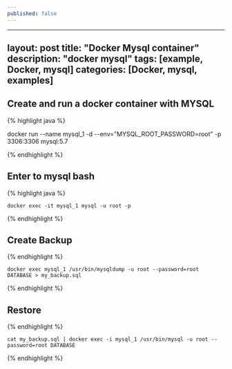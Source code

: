 ```yaml
---
published: false
---
```

---
layout: post
title: "Docker Mysql container"
description: "docker mysql"
tags: [example, Docker, mysql]
categories: [Docker, mysql, examples]
---

## Create and run a docker container with MYSQL 

{% highlight java %}

  docker run --name mysql_1 -d --env="MYSQL_ROOT_PASSWORD=root" -p 3306:3306 mysql:5.7
  
{% endhighlight %}

## Enter to mysql bash

{% highlight java %}

	docker exec -it mysql_1 mysql -u root -p
    
{% endhighlight %}

## Create Backup

{% endhighlight %}

	docker exec mysql_1 /usr/bin/mysqldump -u root --password=root DATABASE > my_backup.sql
    
{% endhighlight %}

## Restore

{% endhighlight %}

	cat my_backup.sql | docker exec -i mysql_1 /usr/bin/mysql -u root --password=root DATABASE
    
{% endhighlight %}